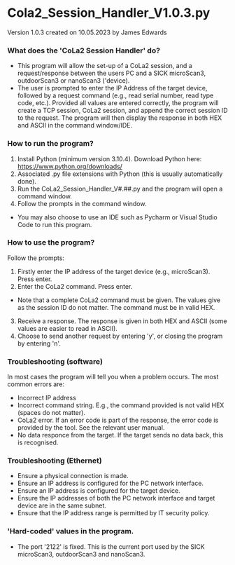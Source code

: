 # Cola2_Session_Handler_V1.0.3.py
Version 1.0.3 created on 10.05.2023 by James Edwards

### What does the 'CoLa2 Session Handler' do?
- This program will allow the set-up of a CoLa2 session, and a request/response between the users PC and a SICK microScan3, outdoorScan3 or nanoScan3 ('device).
- The user is prompted to enter the IP Address of the target device, followed by a request command (e.g., read serial number, read type code, etc.). Provided all values are entered correctly, the program will create a TCP session, CoLa2 session, and append the correct session ID to the request. The program will then display the response in both HEX and ASCII in the command window/IDE.

### How to run the program?
1. Install Python (minimum version 3.10.4). Download Python here: https://www.python.org/downloads/ 
2. Associated .py file extensions with Python (this is usually automatically done).
3. Run the CoLa2_Session_Handler_V#.##.py and the program will open a command window.
4. Follow the prompts in the command window.

- You may also choose to use an IDE such as Pycharm or Visual Studio Code to run this program.

### How to use the program?
Follow the prompts:
1. Firstly enter the IP address of the target device (e.g., microScan3). Press enter.
2. Enter the CoLa2 command. Press enter.
- Note that a complete CoLa2 command must be given. The values give as the session ID do not matter. The command must be in valid HEX.
3. Receive a response. The response is given in both HEX and ASCII (some values are easier to read in ASCII).
4. Choose to send another request by entering 'y', or closing the program by entering 'n'.

### Troubleshooting (software)
In most cases the program will tell you when a problem occurs. The most common errors are:
- Incorrect IP address
- Incorrect command string. E.g., the command provided is not valid HEX (spaces do not matter).
- CoLa2 error.  If an error code is part of the response, the error code is provided by the tool. See the relevant user manual.
- No data responce from the target. If the target sends no data back, this is recognised.

### Troubleshooting (Ethernet)
- Ensure a physical connection is made.
- Ensure an IP address is configured for the PC network interface.
- Ensure an IP address is configured for the target device.
- Ensure the IP addresses of both the PC network interface and target device are in the same subnet.
- Ensure that the IP address range is permitted by IT security policy.

### 'Hard-coded' values in the program.
- The port '2122' is fixed. This is the current port used by the SICK microScan3, outdoorScan3 and nanoScan3.

